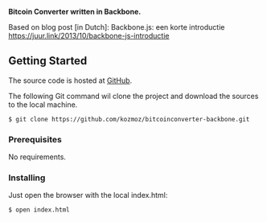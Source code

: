 **Bitcoin Converter written in Backbone.**

Based on blog post [in Dutch]:
Backbone.js: een korte introductie
https://juur.link/2013/10/backbone-js-introductie


## Getting Started

The source code is hosted at [GitHub](https://github.com/kozmoz/bitcoinconverter-backbone). 

The following Git command wil clone the project and download the sources to the local machine.  

```
$ git clone https://github.com/kozmoz/bitcoinconverter-backbone.git 
```

### Prerequisites

No requirements.

### Installing

Just open the browser with the local index.html:  

```
$ open index.html
```
